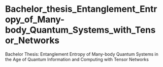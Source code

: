 # Bachelor_thesis_Entanglement_Entropy_of_Many-body_Quantum_Systems_with_Tensor_Networks
Bachelor Thesis: Entanglement Entropy of Many-body Quantum Systems in the Age of Quantum Information and Computing with Tensor Networks
